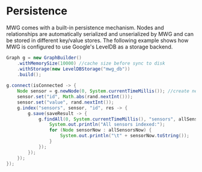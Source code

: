 # Persistence 

MWG comes with a built-in persistence mechanism. Nodes and relationships are automatically serialized and unserialized by MWG and can be stored in different key/value stores. The following example shows how MWG is configured to use Google's LevelDB as a storage backend.  

```java
Graph g = new GraphBuilder()
	.withMemorySize(10000) //cache size before sync to disk
	.withStorage(new LevelDBStorage("mwg_db"))
	.build();
       
g.connect(isConnected -> {
	Node sensor = g.newNode(0, System.currentTimeMillis()); //create new node for world 0 and time 0
	sensor.set("id", Math.abs(rand.nextInt()));
	sensor.set("value", rand.nextInt());
	g.index("sensors", sensor, "id", res -> {
		g.save(saveResult -> {
			g.findAll(0, System.currentTimeMillis(), "sensors", allSensorsNow -> {
				System.out.println("All sensors indexed:");
				for (Node sensorNow : allSensorsNow) {
					System.out.println("\t" + sensorNow.toString());
				}
			});
		});
	});
});
```